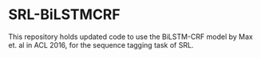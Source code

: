 # SRL-BiLSTMCRF

This repository holds updated code to use the BiLSTM-CRF model by Max et. al in ACL 2016, for the sequence tagging task of SRL.

